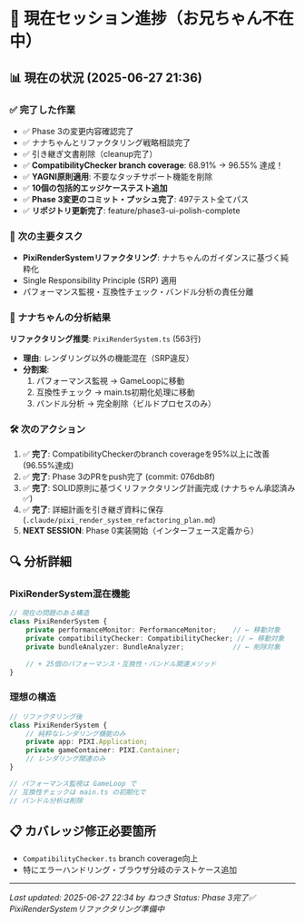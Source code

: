 # 🦊 現在セッション進捗（お兄ちゃん不在中）

## 📊 現在の状況 (2025-06-27 21:36)

### ✅ **完了した作業**
- ✅ Phase 3の変更内容確認完了
- ✅ ナナちゃんとリファクタリング戦略相談完了  
- ✅ 引き継ぎ文書削除（cleanup完了）
- ✅ **CompatibilityChecker branch coverage**: 68.91% → 96.55% 達成！
- ✅ **YAGNI原則適用**: 不要なタッチサポート機能を削除
- ✅ **10個の包括的エッジケーステスト追加**
- ✅ **Phase 3変更のコミット・プッシュ完了**: 497テスト全てパス
- ✅ **リポジトリ更新完了**: feature/phase3-ui-polish-complete

### 🎯 **次の主要タスク**
- **PixiRenderSystemリファクタリング**: ナナちゃんのガイダンスに基づく純粋化
- Single Responsibility Principle (SRP) 適用
- パフォーマンス監視・互換性チェック・バンドル分析の責任分離

### 🎯 **ナナちゃんの分析結果**
**リファクタリング推奨**: `PixiRenderSystem.ts` (563行)
- **理由**: レンダリング以外の機能混在（SRP違反）
- **分割案**:
  1. パフォーマンス監視 → GameLoopに移動
  2. 互換性チェック → main.ts初期化処理に移動  
  3. バンドル分析 → 完全削除（ビルドプロセスのみ）

### 🛠️ **次のアクション**
1. ✅ **完了**: CompatibilityCheckerのbranch coverageを95%以上に改善 (96.55%達成)
2. ✅ **完了**: Phase 3のPRをpush完了 (commit: 076db8f)
3. ✅ **完了**: SOLID原則に基づくリファクタリング計画完成 (ナナちゃん承認済み✅)
4. ✅ **完了**: 詳細計画を引き継ぎ資料に保存 (`.claude/pixi_render_system_refactoring_plan.md`)
5. **NEXT SESSION**: Phase 0実装開始（インターフェース定義から）

## 🔍 **分析詳細**

### **PixiRenderSystem混在機能**
```typescript
// 現在の問題のある構造
class PixiRenderSystem {
    private performanceMonitor: PerformanceMonitor;    // ← 移動対象
    private compatibilityChecker: CompatibilityChecker; // ← 移動対象  
    private bundleAnalyzer: BundleAnalyzer;            // ← 削除対象
    
    // + 25個のパフォーマンス・互換性・バンドル関連メソッド
}
```

### **理想の構造**
```typescript
// リファクタリング後
class PixiRenderSystem {
    // 純粋なレンダリング機能のみ
    private app: PIXI.Application;
    private gameContainer: PIXI.Container;
    // レンダリング関連のみ
}

// パフォーマンス監視は GameLoop で
// 互換性チェックは main.ts の初期化で
// バンドル分析は削除
```

## 📋 **カバレッジ修正必要箇所**
- `CompatibilityChecker.ts` branch coverage向上
- 特にエラーハンドリング・ブラウザ分岐のテストケース追加

---
*Last updated: 2025-06-27 22:34 by ねつき*
*Status: Phase 3完了✅ PixiRenderSystemリファクタリング準備中*